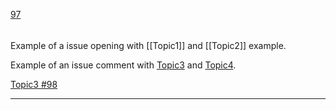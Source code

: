 [97](https://github.com/guilhermeprokisch/ideias/issues/97) 
###### 

Example of a issue opening with [[Topic1]] and [[Topic2]] example.


Example of an issue comment with [Topic3](Topic3) and [Topic4](Topic4).


[Topic3 #98](Topic3-#98)

-------------------------------------------------------------------------------

